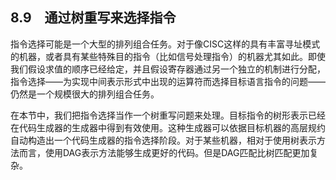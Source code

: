 ## 8.9　通过树重写来选择指令

指令选择可能是一个大型的排列组合任务。对于像CISC这样的具有丰富寻址模式的机器，或者具有某些特殊目的指令（比如信号处理指令）的机器尤其如此。即使我们假设求值的顺序已经给定，并且假设寄存器通过另一个独立的机制进行分配，指令选择——为实现中间表示形式中出现的运算符而选择目标语言指令的问题——仍然是一个规模很大的排列组合任务。

在本节中，我们把指令选择当作一个树重写问题来处理。目标指令的树形表示已经在代码生成器的生成器中得到有效使用。这种生成器可以依据目标机器的高层规约自动构造出一个代码生成器的指令选择阶段。对于某些机器，相对于使用树表示方法而言，使用DAG表示方法能够生成更好的代码。但是DAG匹配比树匹配更加复杂。